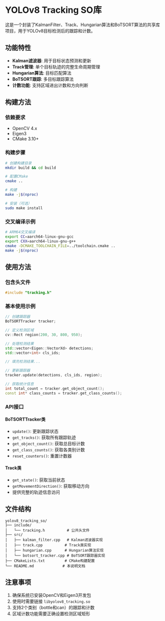 # YOLOv8 Tracking SO库

这是一个封装了KalmanFilter、Track、Hungarian算法和BoTSORT算法的共享库项目，用于YOLOv8目标检测后的跟踪和计数。

## 功能特性

- **Kalman滤波器**: 用于目标状态预测和更新
- **Track管理**: 单个目标轨迹的完整生命周期管理
- **Hungarian算法**: 目标匹配算法
- **BoTSORT跟踪**: 多目标跟踪算法
- **计数功能**: 支持区域进出计数和方向判断

## 构建方法

### 依赖要求
- OpenCV 4.x
- Eigen3
- CMake 3.10+

### 构建步骤

```bash
# 创建构建目录
mkdir build && cd build

# 配置CMake
cmake ..

# 构建
make -j$(nproc)

# 安装（可选）
sudo make install
```

### 交叉编译示例

```bash
# ARM64交叉编译
export CC=aarch64-linux-gnu-gcc
export CXX=aarch64-linux-gnu-g++
cmake -DCMAKE_TOOLCHAIN_FILE=../toolchain.cmake ..
make -j$(nproc)
```

## 使用方法

### 包含头文件
```cpp
#include "tracking.h"
```

### 基本使用示例

```cpp
// 创建跟踪器
BoTSORTTracker tracker;

// 定义检测区域
cv::Rect region(200, 30, 800, 950);

// 处理检测结果
std::vector<Eigen::VectorXd> detections;
std::vector<int> cls_ids;

// 填充检测结果...

// 更新跟踪器
tracker.update(detections, cls_ids, region);

// 获取统计信息
int total_count = tracker.get_object_count();
const int* class_counts = tracker.get_class_counts();
```

### API接口

#### BoTSORTTracker类

- `update()`: 更新跟踪状态
- `get_tracks()`: 获取所有跟踪轨迹
- `get_object_count()`: 获取总目标计数
- `get_class_counts()`: 获取各类别计数
- `reset_counters()`: 重置计数器

#### Track类

- `get_state()`: 获取当前状态
- `getMovementDirection()`: 获取移动方向
- 提供完整的轨迹信息访问

## 文件结构

```
yolov8_tracking_so/
├── include/
│   └── tracking.h          # 公共头文件
├── src/
│   ├── kalman_filter.cpp   # Kalman滤波器实现
│   ├── track.cpp          # Track类实现
│   ├── hungarian.cpp      # Hungarian算法实现
│   └── botsort_tracker.cpp # BoTSORT跟踪器实现
├── CMakeLists.txt         # CMake构建配置
└── README.md             # 本说明文档
```

## 注意事项

1. 确保系统已安装OpenCV和Eigen3开发包
2. 使用时需要链接 `libyolov8_tracking.so`
3. 支持2个类别（bottle和can）的跟踪和计数
4. 区域计数功能需要正确设置检测区域矩形